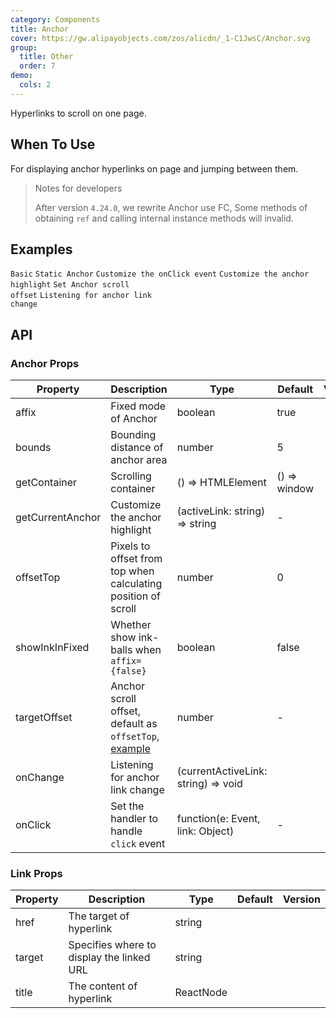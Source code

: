 ```yaml
---
category: Components
title: Anchor
cover: https://gw.alipayobjects.com/zos/alicdn/_1-C1JwsC/Anchor.svg
group:
  title: Other
  order: 7
demo:
  cols: 2
---
```


Hyperlinks to scroll on one page.

## When To Use

For displaying anchor hyperlinks on page and jumping between them.

> Notes for developers
>
> After version `4.24.0`, we rewrite Anchor use FC, Some methods of obtaining `ref` and calling internal instance methods will invalid.

## Examples

<code src="./demo/basic.tsx">Basic</code>
<code src="./demo/static.tsx">Static Anchor</code>
<code src="./demo/onClick.tsx">Customize the onClick event</code>
<code src="./demo/customizeHighlight.tsx">Customize the anchor highlight</code>
<code src="./demo/targetOffset.tsx">Set Anchor scroll offset</code>
<code src="./demo/onChange.tsx">Listening for anchor link change</code>

## API

### Anchor Props

| Property         | Description                                                                                   | Type                                | Default      | Version |
| ---------------- | --------------------------------------------------------------------------------------------- | ----------------------------------- | ------------ | ------- |
| affix            | Fixed mode of Anchor                                                                          | boolean                             | true         |         |
| bounds           | Bounding distance of anchor area                                                              | number                              | 5            |         |
| getContainer     | Scrolling container                                                                           | () => HTMLElement                   | () => window |         |
| getCurrentAnchor | Customize the anchor highlight                                                                | (activeLink: string) => string      | -            |         |
| offsetTop        | Pixels to offset from top when calculating position of scroll                                 | number                              | 0            |         |
| showInkInFixed   | Whether show ink-balls when `affix={false}`                                                   | boolean                             | false        |         |
| targetOffset     | Anchor scroll offset, default as `offsetTop`, [example](#components-anchor-demo-targetOffset) | number                              | -            |         |
| onChange         | Listening for anchor link change                                                              | (currentActiveLink: string) => void |              |         |
| onClick          | Set the handler to handle `click` event                                                       | function(e: Event, link: Object)    | -            |         |

### Link Props

| Property | Description                               | Type      | Default | Version |
| -------- | ----------------------------------------- | --------- | ------- | ------- |
| href     | The target of hyperlink                   | string    |         |         |
| target   | Specifies where to display the linked URL | string    |         |         |
| title    | The content of hyperlink                  | ReactNode |         |         |
